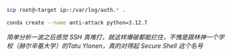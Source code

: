 
```bash
scp root@<target ip>:/var/log/auth.* .

conda create --name anti-attack python=3.12.7
```

*简单分析一波之后感觉 SSH 真难打，就这样爆破都能拦住，不愧是跟林神一个学校（赫尔辛基大学）的Tatu Ylonen，真的对得起 Secure Shell 这个名号*
